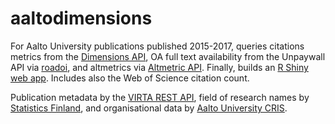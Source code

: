 # aaltodimensions

For Aalto University publications published 2015-2017, queries citations metrics from the [Dimensions API](http://dimensions.ai), OA full text availability from the Unpaywall API via [roadoi](https://cran.r-project.org/web/packages/roadoi/index.html), and altmetrics via [Altmetric API](http://altmetric.com). Finally, builds an [R Shiny web app](https://ttso.shinyapps.io/aaltodimensions/). Includes also the Web of Science citation count.

Publication metadata by the [VIRTA REST API](https://confluence.csc.fi/display/VIR/REST-lukurajapinta), field of research names by [Statistics Finland](http://www.tilastokeskus.fi/meta/luokitukset/tieteenala/001-2010/index_en.html), and organisational data by [Aalto University CRIS](http://research.aalto.fi).